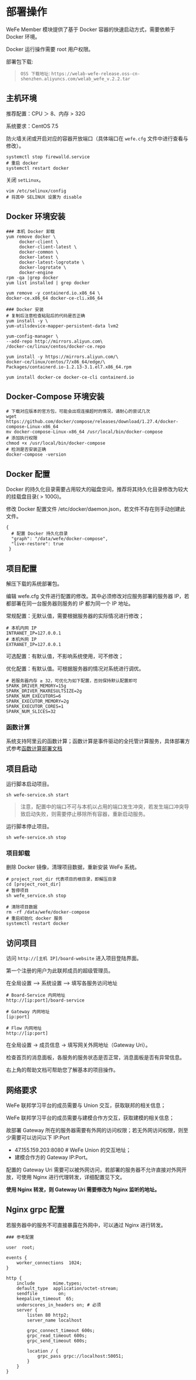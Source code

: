 

# 部署操作

WeFe Member 模块提供了基于 Docker 容器的快速启动方式，需要依赖于 Docker 环境。

Docker 运行操作需要 root 用户权限。

部署包下载:
> `OSS 下载地址`: `https://welab-wefe-release.oss-cn-shenzhen.aliyuncs.com/welab_wefe_v.2.2.tar`


## 主机环境

推荐配置：CPU ＞ 8、内存 > 32G

系统要求：CentOS 7.5

防火墙关闭或开启对应的容器开放端口（具体端口在 `wefe.cfg` 文件中进行查看与修改）。

```
systemctl stop firewalld.service
# 重启 docker
systemctl restart docker
```

关闭 `setLinux`。

```
vim /etc/selinux/config
# 将其中 SELINUX 设置为 disable
```

## Docker 环境安装

```
### 本机 Docker 卸载
yum remove docker \
     docker-client \
     docker-client-latest \
     docker-common \
     docker-latest \
     docker-latest-logrotate \
     docker-logrotate \
     docker-engine
rpm -qa |grep docker
yum list installed | grep docker

yum remove -y containerd.io.x86_64 \
docker-ce.x86_64 docker-ce-cli.x86_64

### Docker 安装
# 复制后注意检查粘贴后的代码是否正确
yum install -y \
yum-utilsdevice-mapper-persistent-data lvm2

yum-config-manager \
--add-repo http://mirrors.aliyun.com\
/docker-ce/linux/centos/docker-ce.repo

yum install -y https://mirrors.aliyun.com/\
docker-ce/linux/centos/7/x86_64/edge/\
Packages/containerd.io-1.2.13-3.1.el7.x86_64.rpm

yum install docker-ce docker-ce-cli containerd.io
```

## Docker-Compose 环境安装

```
# 下载对应版本的官方包，可能会出现连接超时的情况，请耐心的尝试几次
wget https://github.com/docker/compose/releases/download/1.27.4/docker-compose-Linux-x86_64
mv docker-compose-Linux-x86_64 /usr/local/bin/docker-compose
# 添加执行权限
chmod +x /usr/local/bin/docker-compose
# 检测是否安装正确
docker-compose -version
```

## Docker 配置

Docker 的持久化目录需要占用较大的磁盘空间，推荐将其持久化目录修改为较大的挂载盘目录( > 100G)。

修改 Docker 配置文件 /etc/docker/daemon.json，若文件不存在则手动创建此文件。

```
{
  # 配置 Docker 持久化目录
  "graph": "/data/wefe/docker-compose",
  "live-restore": true
 }
 ```

## 项目配置

解压下载的系统部署包。

编辑 wefe.cfg 文件进行配置的修改。其中必须修改对应服务部署的服务器 IP，若都部署在同一台服务器则服务的 IP 都为同一个 IP 地址。

常规配置：无默认值，需要根据服务器的实际情况进行修改；

```
# 本机内网 IP
INTRANET_IP=127.0.0.1
# 本机外网 IP
EXTRANET_IP=127.0.0.1
```

可选配置：有默认值，不影响系统使用，可不修改；

优化配置：有默认值。可根据服务器的情况对系统进行调优。

```
# 若服务器内存 ≥ 32，可优化为如下配置，否则保持默认配置即可
SPARK_DRIVER_MEMORY=15g
SPARK_DRIVER_MAXRESULTSIZE=2g
SPARK_NUM_EXECUTORS=6
SPARK_EXECUTOR_MEMORY=2g
SPARK_EXECUTOR_CORES=1
SPARK_NUM_SLICES=32
```

### 函数计算

系统支持阿里云的函数计算；函数计算是事件驱动的全托管计算服务，具体部署方式参考[函数计算部署文档](./README_FC.md)

## 项目启动

运行脚本启动项目。

```
sh wefe-service.sh start
```

> 注意，配置中的端口不可与本机以占用的端口发生冲突，若发生端口冲突导致启动失败，则需要停止移除所有容器，重新启动服务。

运行脚本停止项目。

```
sh wefe-service.sh stop
```

### 项目卸载

删除 Docker 镜像，清理项目数据，重新安装 WeFe 系统。

```
# project_root_dir 代表项目的根目录，即解压目录
cd [project_root_dir]
# 暂停项目
sh wefe_service.sh stop

# 清除项目数据
rm -rf /data/wefe/docker-compose
# 重启初始化 docker 服务
systemctl restart docker
```

## 访问项目

访问 `http://[主机 IP]/board-website` 进入项目登陆界面。

第一个注册的用户为此联邦成员的超级管理员。

在全局设置 –> 系统设置 –> 填写各服务访问地址

```
# Board-Service 内网地址
http://[ip:port]/board-service

# Gateway 内网地址
[ip:port]

# Flow 内网地址
http://[ip:port]
```

在全局设置 → 成员信息 → 填写网关外网地址（Gateway Uri）。

检查首页的消息面板，各服务的服务状态是否正常，消息面板是否有异常信息。

右上角的帮助文档可帮助您了解基本的项目操作。

## 网络要求
 
WeFe 联邦学习平台的成员需要与 Union 交互，获取联邦的相关信息；

WeFe 联邦学习平台的成员需要与建模合作方交互，获取建模的相关信息；

故部署 Gateway 所在的服务器需要有外网的访问权限；若无外网访问权限，则至少需要可以访问以下 IP:Port

- 47.155.159.203:8080   # WeFe Union 的交互地址；
- 建模合作方的 Gateway IP:Port。

配置的 Gateway Uri 需要可以被外网访问，若部署的服务器不允许直接对外网开放，可使用 Nginx 进行代理转发，详细配置见下文。

**使用 Nginx 转发，则 Gateway Uri 需要修改为 Nginx 监听的地址。**

## Nginx grpc 配置

若服务器中的服务不可直接暴露在外网中，可以通过 Nginx 进行转发。

```
### 参考配置

user  root;

events {
    worker_connections  1024;
}

http {
    include       mime.types;
    default_type  application/octet-stream;
    sendfile        on;
    keepalive_timeout  65;
    underscores_in_headers on; # 必须
    server {
        listen 80 http2;
        server_name localhost

        grpc_connect_timeout 600s;
        grpc_read_timeout 600s;
        grpc_send_timeout 600s;

        location / {
            grpc_pass grpc://localhost:50051;
        }
    }
}
```